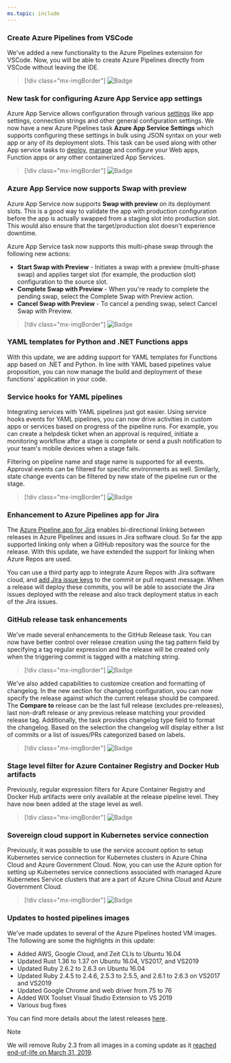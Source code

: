 ```yaml
---
ms.topic: include
---
```


### Create Azure Pipelines from VSCode

We've added a new functionality to the Azure Pipelines extension for VSCode. Now, you will be able to create Azure Pipelines directly from VSCode without leaving the IDE.

> [!div class="mx-imgBorder"]
> ![Badge](../../media/157_04.png)

### New task for configuring Azure App Service app settings

Azure App Service allows configuration through various [settings](https://docs.microsoft.com/azure/app-service/configure-common) like app settings, connection strings and other general configuration settings. 
We now have a new Azure Pipelines task **Azure App Service Settings** which supports configuring these settings in bulk using JSON syntax on your web app or any of its deployment slots. This task can be used along with other App service tasks to [deploy](https://docs.microsoft.com/azure/devops/pipelines/targets/webapp?view=azure-devops&amp;tabs=yaml), [manage](https://docs.microsoft.com/azure/devops/pipelines/tasks/deploy/azure-app-service-manage?view=azure-devops) and configure your Web apps, Function apps or any other containerized App Services.

> [!div class="mx-imgBorder"]
> ![Badge](../../media/157_06.png)

### Azure App Service now supports Swap with preview

Azure App Service now supports **Swap with preview** on its deployment slots. This is a good way to validate the app with production configuration before the app is actually swapped from a staging slot into production slot. This would also ensure that the target/production slot doesn't experience downtime.

Azure App Service task now supports this multi-phase swap through the following new actions:

* **Start Swap with Preview** - Initiates a swap with a preview (multi-phase swap) and applies target slot (for example, the production slot) configuration to the source slot.
* **Complete Swap with Preview** - When you're ready to complete the pending swap, select the Complete Swap with Preview action.
* **Cancel Swap with Preview** - To cancel a pending swap, select Cancel Swap with Preview.

> [!div class="mx-imgBorder"]
> ![Badge](../../media/157_05.png)

### YAML templates for Python and .NET Functions apps

With this update, we are adding support for YAML templates for Functions app based on .NET and Python. In line with YAML based pipelines value proposition, you can now manage the build and deployment of these functions' application in your code.

### Service hooks for YAML pipelines

Integrating services with YAML pipelines just got easier. Using service hooks events for YAML pipelines, you can now drive activities in custom apps or services based on progress of the pipeline runs. For example, you can create a helpdesk ticket when an approval is required, initiate a monitoring workflow after a stage is complete or send a push notification to your team's mobile devices when a stage fails.

Filtering on pipeline name and stage name is supported for all events. Approval events can be filtered for specific environments as well. Similarly, state change events can be filtered by new state of the pipeline run or the stage.

> [!div class="mx-imgBorder"]
> ![Badge](../../media/157_14.png)

### Enhancement to Azure Pipelines app for Jira

The [Azure Pipeline app for Jira](https://marketplace.atlassian.com/apps/1220515/azure-pipelines-for-jira?hosting=cloud&tab=overview) enables bi-directional linking between releases in Azure Pipelines and issues in Jira software cloud. So far the app supported linking only when a GitHub repository was the source for the release. With this update, we have extended the support for linking when Azure Repos are used.

You can use a third party app to integrate Azure Repos with Jira software cloud, and [add Jira issue keys](https://confluence.atlassian.com/adminjiracloud/integrating-with-development-tools-776636216.html) to the commit or pull request message. When a release will deploy these commits, you will be able to associate the Jira issues deployed with the release and also track deployment status in each of the Jira issues.

### GitHub release task enhancements 

We've made several enhancements to the GitHub Release task. You can now have better control over release creation using the tag pattern field by specifying a tag regular expression and the release will be created only when the triggering commit is tagged with a matching string.

> [!div class="mx-imgBorder"]
> ![Badge](../../media/157_11.png)

We've also added capabilities to customize creation and formatting of changelog. In the new section for changelog configuration, you can now specify the release against which the current release should be compared. The **Compare to** release can be the last full release (excludes pre-releases), last non-draft release or any previous release matching your provided release tag. Additionally, the task provides changelog type field to format the changelog. Based on the selection the changelog will display either a list of commits or a list of issues/PRs categorized based on labels.

> [!div class="mx-imgBorder"]
> ![Badge](../../media/157_12.png)

### Stage level filter for Azure Container Registry and Docker Hub artifacts

Previously, regular expression filters for Azure Container Registry and Docker Hub artifacts were only available at the release pipeline level. They have now been added at the stage level as well.

> [!div class="mx-imgBorder"]
> ![Badge](../../media/157_08.png)

### Sovereign cloud support in Kubernetes service connection

Previously, it was possible to use the service account option to setup Kubernetes service connection for Kubernetes clusters in Azure China Cloud and Azure Government Cloud. Now, you can use the Azure option for setting up Kubernetes service connections associated with managed Azure Kubernetes Service clusters that are a part of Azure China Cloud and Azure Government Cloud.

> [!div class="mx-imgBorder"]
> ![Badge](../../media/157_07.png)

### Updates to hosted pipelines images

We've made updates to several of the Azure Pipelines hosted VM images. The following are some the highlights in this update:

* Added AWS, Google Cloud, and Zeit CLIs to Ubuntu 16.04
* Updated Rust 1.36 to 1.37 on Ubuntu 16.04, VS2017, and VS2019
* Updated Ruby 2.6.2 to 2.6.3 on Ubuntu 16.04
* Updated Ruby 2.4.5 to 2.4.6, 2.5.3 to 2.5.5, and 2.6.1 to 2.6.3 on VS2017 and VS2019
* Updated Google Chrome and web driver from 75 to 76
* Added WIX Toolset Visual Studio Extension to VS 2019
* Various bug fixes

You can find more details about the latest releases [here](https://github.com/microsoft/azure-pipelines-image-generation/releases). 

> [!NOTE]
> We will remove Ruby 2.3 from all images in a coming update as it [reached end-of-life on March 31, 2019](https://www.ruby-lang.org/en/news/2019/03/31/support-of-ruby-2-3-has-ended/).

